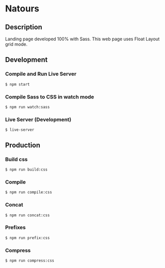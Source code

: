 # Natours

## Description
Landing page developed 100% with Sass. This web page uses Float Layout grid mode.



## Development


### Compile and Run Live Server
```shell
$ npm start
```

### Compile Sass to CSS in watch mode
```shell
$ npm run watch:sass
```

### Live Server (Development)

```shell
$ live-server
```


## Production

### Build css

```shell
$ npm run build:css
```

### Compile

```shell
$ npm run compile:css
```

### Concat
```shell
$ npm run concat:css
```

### Prefixes
```shell
$ npm run prefix:css
```

### Compress
```shell
$ npm run compress:css
```


